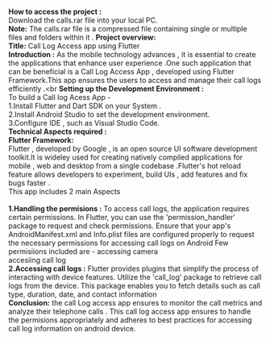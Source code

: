  **How to access the project :**<br>
   Download the calls.rar file into your local PC.<br>
 **Note:** The calls.rar file is a compressed file containing single or multiple files and folders within it .
 **Project overview:**<br>
 **Title:** Call Log Access app using Flutter<br>
 **Introduction :**
 As the mobile technology advances , it is essential to create the applications that enhance user experience .One such application that can be beneficial is a Call Log Access App , developed using Flutter 
 Framework.This app ensures the users to access and manage their call logs efficiently .<br
 **Setting up the Development Environment :** <br>
 To build a Call log Acess App - <br>
 1.Install Flutter  and Dart SDK on your System .<br>
 2.Install Android Studio to set the development environment.<br>
 3.Configure IDE , such as Visual Studio Code.<br>
 **Technical Aspects required  :** <br>
 **Flutter Framework:** <br>
 Flutter , developed by Google , is an open source UI software development toolkit.It is wideley used for creating natively compiled applications for mobile , web and desktop from a single codebase .Flutter's hot 
 reload feature allows developers to experiment, build UIs , add features and fix bugs faster .<br> 
 This app  includes 2 main Aspects<br>  
 **1.Handling the permisions :** To access call logs, the application requires certain permissions. In Flutter, you can use the 'permission_handler' package to request and check permissions. Ensure that your app's 
 AndroidManifest.xml and Info.plist files are configured properly to request the necessary permissions for accessing call logs on Android 
 Few permisiions included are - accessing camera <br>
                               accesiing call log <br>
 **2.Accessing call logs :** Flutter provides plugins that simplify the process of interacting with device features. Utilize the 'call_log' package to retrieve call logs from the device. This package enables you to 
 fetch details such as call type, duration, date, and contact information<br>
 **Conclusion:** the call Log access app ensures to monitor the call metrics and analyze their telephone calls .
   This call log access app ensures to handle the permisions appropriately and adheres to best practices for accessing call log information on android device.
